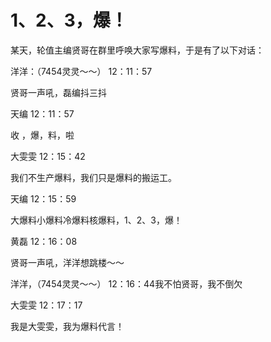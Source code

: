 # 1、2、3，爆！

某天，轮值主编贤哥在群里呼唤大家写爆料，于是有了以下对话： 

洋洋：（7454灵灵～～） 12：11：57 

贤哥一声吼，磊编抖三抖 

天编 12：11：57 

收 ，爆，料，啦 

大雯雯 12：15：42 

我们不生产爆料，我们只是爆料的搬运工。 

天编 12：15：59 

大爆料小爆料冷爆料核爆料，1、2、3，爆！ 

黄磊 12：16：08 

贤哥一声吼，洋洋想跳楼～～ 

洋洋，（7454灵灵～～） 12：16：44我不怕贤哥，我不倒欠 

大雯雯 12：17：17 

我是大雯雯，我为爆料代言！